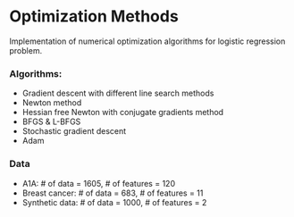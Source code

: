 # Optimization Methods
Implementation of numerical optimization algorithms for logistic regression problem.
### Algorithms:
* Gradient descent with different line search methods
* Newton method
* Hessian free Newton with conjugate gradients method 
* BFGS & L-BFGS
* Stochastic gradient descent 
* Adam
### Data
* A1A: # of data = 1605, # of features = 120
* Breast cancer: # of data = 683, # of features = 11
* Synthetic data: # of data = 1000, # of features = 2
